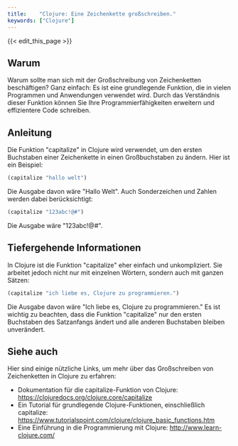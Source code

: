 ```yaml
---
title:    "Clojure: Eine Zeichenkette großschreiben."
keywords: ["Clojure"]
---
```


{{< edit_this_page >}}

## Warum

Warum sollte man sich mit der Großschreibung von Zeichenketten beschäftigen? Ganz einfach: Es ist eine grundlegende Funktion, die in vielen Programmen und Anwendungen verwendet wird. Durch das Verständnis dieser Funktion können Sie Ihre Programmierfähigkeiten erweitern und effizientere Code schreiben.

## Anleitung

Die Funktion "capitalize" in Clojure wird verwendet, um den ersten Buchstaben einer Zeichenkette in einen Großbuchstaben zu ändern. Hier ist ein Beispiel:

```Clojure
(capitalize "hallo welt")
```
Die Ausgabe davon wäre "Hallo Welt". Auch Sonderzeichen und Zahlen werden dabei berücksichtigt:

```Clojure
(capitalize "123abc!@#")
```
Die Ausgabe wäre "123abc!@#".

## Tiefergehende Informationen

In Clojure ist die Funktion "capitalize" eher einfach und unkompliziert. Sie arbeitet jedoch nicht nur mit einzelnen Wörtern, sondern auch mit ganzen Sätzen:

```Clojure
(capitalize "ich liebe es, Clojure zu programmieren.")
```
Die Ausgabe davon wäre "Ich liebe es, Clojure zu programmieren." Es ist wichtig zu beachten, dass die Funktion "capitalize" nur den ersten Buchstaben des Satzanfangs ändert und alle anderen Buchstaben bleiben unverändert.

## Siehe auch

Hier sind einige nützliche Links, um mehr über das Großschreiben von Zeichenketten in Clojure zu erfahren:

- Dokumentation für die capitalize-Funktion von Clojure: https://clojuredocs.org/clojure.core/capitalize
- Ein Tutorial für grundlegende Clojure-Funktionen, einschließlich capitalize: https://www.tutorialspoint.com/clojure/clojure_basic_functions.htm
- Eine Einführung in die Programmierung mit Clojure: http://www.learn-clojure.com/